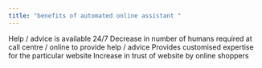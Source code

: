 ```yaml
---
title: "benefits of automated online assistant "
--- 
```

Help / advice is available 24/7
Decrease in number of humans required at call centre / online to provide
help / advice
Provides customised expertise for the particular website
Increase in trust of website by online shoppers